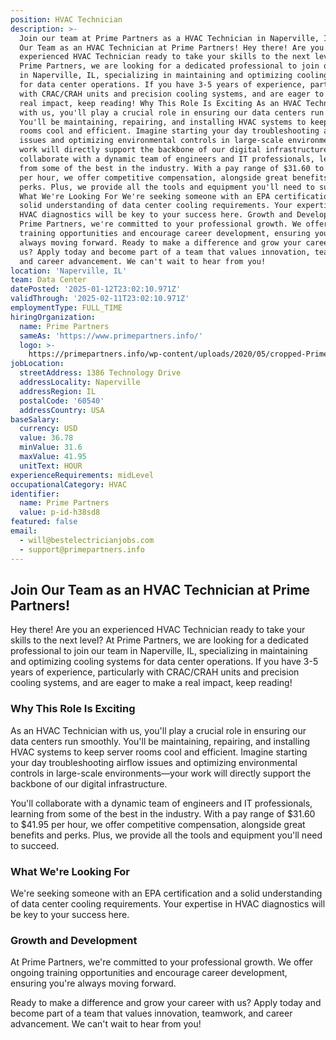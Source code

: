 ```yaml
---
position: HVAC Technician
description: >-
  Join our team at Prime Partners as a HVAC Technician in Naperville, IL. Join
  Our Team as an HVAC Technician at Prime Partners! Hey there! Are you an
  experienced HVAC Technician ready to take your skills to the next level? At
  Prime Partners, we are looking for a dedicated professional to join our team
  in Naperville, IL, specializing in maintaining and optimizing cooling systems
  for data center operations. If you have 3-5 years of experience, particularly
  with CRAC/CRAH units and precision cooling systems, and are eager to make a
  real impact, keep reading! Why This Role Is Exciting As an HVAC Technician
  with us, you'll play a crucial role in ensuring our data centers run smoothly.
  You'll be maintaining, repairing, and installing HVAC systems to keep server
  rooms cool and efficient. Imagine starting your day troubleshooting airflow
  issues and optimizing environmental controls in large-scale environments—your
  work will directly support the backbone of our digital infrastructure. You'll
  collaborate with a dynamic team of engineers and IT professionals, learning
  from some of the best in the industry. With a pay range of $31.60 to $41.95
  per hour, we offer competitive compensation, alongside great benefits and
  perks. Plus, we provide all the tools and equipment you'll need to succeed.
  What We're Looking For We're seeking someone with an EPA certification and a
  solid understanding of data center cooling requirements. Your expertise in
  HVAC diagnostics will be key to your success here. Growth and Development At
  Prime Partners, we're committed to your professional growth. We offer ongoing
  training opportunities and encourage career development, ensuring you're
  always moving forward. Ready to make a difference and grow your career with
  us? Apply today and become part of a team that values innovation, teamwork,
  and career advancement. We can't wait to hear from you!
location: 'Naperville, IL'
team: Data Center
datePosted: '2025-01-12T23:02:10.971Z'
validThrough: '2025-02-11T23:02:10.971Z'
employmentType: FULL_TIME
hiringOrganization:
  name: Prime Partners
  sameAs: 'https://www.primepartners.info/'
  logo: >-
    https://primepartners.info/wp-content/uploads/2020/05/cropped-Prime-Partners-Logo-NO-BG-1-1.png
jobLocation:
  streetAddress: 1386 Technology Drive
  addressLocality: Naperville
  addressRegion: IL
  postalCode: '60540'
  addressCountry: USA
baseSalary:
  currency: USD
  value: 36.78
  minValue: 31.6
  maxValue: 41.95
  unitText: HOUR
experienceRequirements: midLevel
occupationalCategory: HVAC
identifier:
  name: Prime Partners
  value: p-id-h38sd8
featured: false
email:
  - will@bestelectricianjobs.com
  - support@primepartners.info
---
```




## Join Our Team as an HVAC Technician at Prime Partners!

Hey there! Are you an experienced HVAC Technician ready to take your skills to the next level? At Prime Partners, we are looking for a dedicated professional to join our team in Naperville, IL, specializing in maintaining and optimizing cooling systems for data center operations. If you have 3-5 years of experience, particularly with CRAC/CRAH units and precision cooling systems, and are eager to make a real impact, keep reading!

### Why This Role Is Exciting

As an HVAC Technician with us, you'll play a crucial role in ensuring our data centers run smoothly. You'll be maintaining, repairing, and installing HVAC systems to keep server rooms cool and efficient. Imagine starting your day troubleshooting airflow issues and optimizing environmental controls in large-scale environments—your work will directly support the backbone of our digital infrastructure.

You'll collaborate with a dynamic team of engineers and IT professionals, learning from some of the best in the industry. With a pay range of $31.60 to $41.95 per hour, we offer competitive compensation, alongside great benefits and perks. Plus, we provide all the tools and equipment you'll need to succeed.

### What We're Looking For

We're seeking someone with an EPA certification and a solid understanding of data center cooling requirements. Your expertise in HVAC diagnostics will be key to your success here.

### Growth and Development

At Prime Partners, we're committed to your professional growth. We offer ongoing training opportunities and encourage career development, ensuring you're always moving forward.

Ready to make a difference and grow your career with us? Apply today and become part of a team that values innovation, teamwork, and career advancement. We can't wait to hear from you!